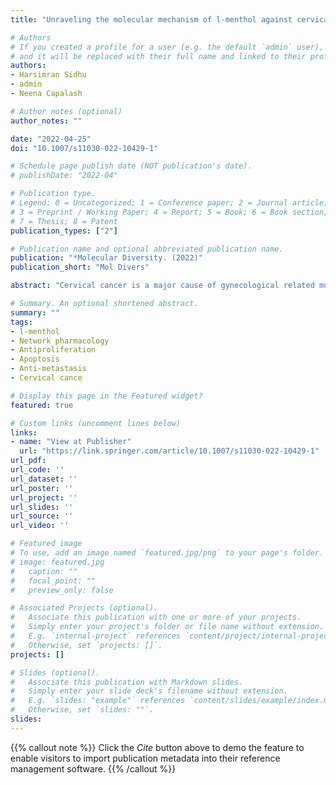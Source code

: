 ```yaml
---
title: "Unraveling the molecular mechanism of l-menthol against cervical cancer based on network pharmacology, molecular docking and in vitro analysis."

# Authors
# If you created a profile for a user (e.g. the default `admin` user), write the username (folder name) here 
# and it will be replaced with their full name and linked to their profile.
authors:
- Harsimran Sidhu
- admin
- Neena Capalash

# Author notes (optional)
author_notes: ""

date: "2022-04-25"
doi: "10.1007/s11030-022-10429-1"

# Schedule page publish date (NOT publication's date).
# publishDate: "2022-04"

# Publication type.
# Legend: 0 = Uncategorized; 1 = Conference paper; 2 = Journal article;
# 3 = Preprint / Working Paper; 4 = Report; 5 = Book; 6 = Book section;
# 7 = Thesis; 8 = Patent
publication_types: ["2"]

# Publication name and optional abbreviated publication name.
publication: "*Molecular Diversity. (2022)"
publication_short: "Mol Divers"

abstract: "Cervical cancer is a major cause of gynecological related mortalities in developing countries. Cisplatin, a potent chemotherapeutic agent used for treating advanced cervical cancer exhibits side effects and resistance development. The current study was aimed to investigate the repurposing of l-menthol as a potential therapeutic drug against cervical cancer. L-menthol was predicted to be non-toxic with good pharmacokinetic properties based on SwissADME and pkCSM analysis. Subsequently, 543 and 1664 targets of l-menthol and cervical cancer were identified using STITCH, BATMAN-TCM, PharmMapper and CTD databases. STRING and Cytoscape analysis of the merged protein–protein interaction network revealed 107 core targets of l- menthol against cervical cancer. M-CODE identified highly connected clusters between the core targets which through KEGG analysis were found to be enriched in pathways related to apoptosis and adherence junctions. Molecular docking showed that l- menthol targeted E6, E6AP and E7 onco-proteins of HPV that interact and inactivate TP53 and Rb1 in cervical cancer, respectively. Molecular docking also showed good binding affinity of l-menthol toward proteins associated with apoptosis and migration. Molecular dynamics simulation confirmed stability of the docked complexes. In vitro analysis confirmed that l-menthol was cytotoxic towards cervical cancer CaSki cells and altered expression of TP53, Rb1, CDKN1A, E2F1, NFKB1, Akt-1, caspase-3, CDH1 and MMP-2 genes identified through network pharmacology approach."

# Summary. An optional shortened abstract.
summary: ""
tags:
- l-menthol
- Network pharmacology
- Antiproliferation
- Apoptosis
- Anti-metastasis
- Cervical cance

# Display this page in the Featured widget?
featured: true

# Custom links (uncomment lines below)
links:
- name: "View at Publisher"
  url: "https://link.springer.com/article/10.1007/s11030-022-10429-1"
url_pdf: 
url_code: ''
url_dataset: ''
url_poster: ''
url_project: ''
url_slides: ''
url_source: ''
url_video: ''

# Featured image
# To use, add an image named `featured.jpg/png` to your page's folder. 
# image: featured.jpg
#   caption: ""
#   focal_point: ""
#   preview_only: false

# Associated Projects (optional).
#   Associate this publication with one or more of your projects.
#   Simply enter your project's folder or file name without extension.
#   E.g. `internal-project` references `content/project/internal-project/index.md`.
#   Otherwise, set `projects: []`.
projects: []

# Slides (optional).
#   Associate this publication with Markdown slides.
#   Simply enter your slide deck's filename without extension.
#   E.g. `slides: "example"` references `content/slides/example/index.md`.
#   Otherwise, set `slides: ""`.
slides:
---
```


{{% callout note %}}
Click the *Cite* button above to demo the feature to enable visitors to import publication metadata into their reference management software.
{{% /callout %}}
